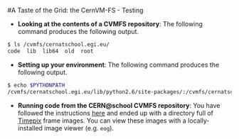 #A Taste of the Grid: the CernVM-FS - Testing

* **Looking at the contents of a CVMFS repository**:
The following command produces the following output.
```bash
$ ls /cvmfs/cernatschool.egi.eu/
code  lib  lib64  old  root
```

* **Setting up your environment**:
The following command produces the following output.
```bash
$ echo $PYTHONPATH
/cvmfs/cernatschool.egi.eu/lib/python2.6/site-packages/:/cvmfs/cernatschool.egi.eu/lib64/python2.6/site-packages/:
```

* **Running code from the CERN@school CVMFS repository**:
You have followed the instructions
[here](cvmfs-first-steps)
and ended up with a directory full of
[Timepix](https://medipix.web.cern.ch)
frame images. You can view these images with a
locally-installed image viewer (e.g. `eog`).
